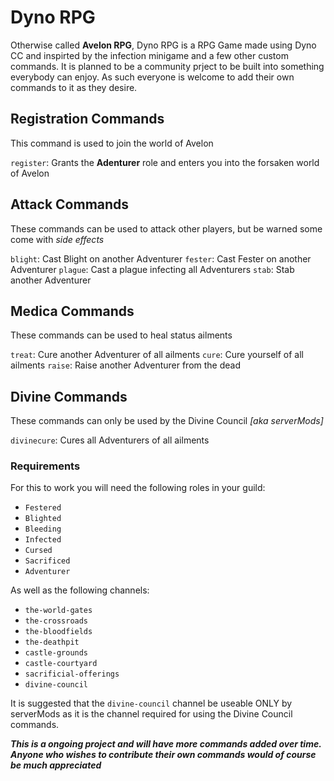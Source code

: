 # Dyno RPG
Otherwise called **Avelon RPG**, Dyno RPG is a RPG Game made using Dyno CC and inspirted by the infection minigame and a few other custom commands. It is planned to be a community prject to be built into something everybody can enjoy. As such everyone is welcome to add their own commands to it as they desire.


## Registration Commands
This command is used to join the world of Avelon

`register`: Grants the **Adenturer** role and enters you into the forsaken world of Avelon

## Attack Commands
These commands can be used to attack other players, but be warned some come with *side effects*

`blight`: Cast Blight on another Adventurer
`fester`: Cast Fester on another Adventurer
`plague`: Cast a plague infecting all Adventurers
`stab`: Stab another Adventurer 

## Medica Commands
These commands can be used to heal status ailments

`treat`: Cure another Adventurer of all ailments
`cure`: Cure yourself of all ailments
`raise`: Raise another Adventurer from the dead

## Divine Commands
These commands can only be used by the Divine Council *[aka serverMods]*

`divinecure`: Cures all Adventurers of all ailments


### Requirements
For this to work you will need the following roles in your guild:

- `Festered`
- `Blighted`
- `Bleeding`
- `Infected`
- `Cursed`
- `Sacrificed`
- `Adventurer`

As well as the following channels:

- `the-world-gates`
- `the-crossroads`
- `the-bloodfields`
- `the-deathpit`
- `castle-grounds`
- `castle-courtyard`
- `sacrificial-offerings`
- `divine-council`

It is suggested that the `divine-council` channel be useable ONLY by serverMods as it is the channel required for using the Divine Council commands.


***This is a ongoing project and will have more commands added over time. Anyone who wishes to contribute their own commands would of course be much appreciated***
